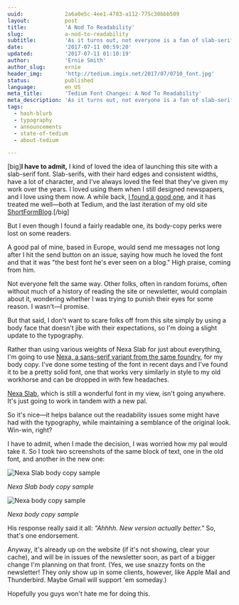 ```yaml
---
uuid:             2a6a0e5c-4ee1-4783-a112-775c30bbb509
layout:           post
title:            'A Nod To Readability'
slug:             a-nod-to-readability
subtitle:         'As it turns out, not everyone is a fan of slab-serif body copy. We''re making some quick typography changes in an effort to not scare folks off.'
date:             '2017-07-11 00:59:20'
updated:          '2017-07-11 01:10:19'
author:           'Ernie Smith'
author_slug:      ernie
header_img:       'http://tedium.imgix.net/2017/07/0710_font.jpg'
status:           published
language:         en_US
meta_title:       'Tedium Font Changes: A Nod To Readability'
meta_description: 'As it turns out, not everyone is a fan of slab-serif body copy. We''re making some quick typography changes in an effort to not scare folks off.'
tags:
  - hash-blurb
  - typography
  - announcements
  - state-of-tedium
  - about-tedium

---
```


[big]**I have to admit,** I kind of loved the idea of launching this site with a slab-serif font. Slab-serifs, with their hard edges and consistent widths, have a lot of character, and I've always loved the feel that they've given my work over the years. I loved using them when I still designed newspapers, and I love using them now. A while back, [I found a good one](http://www.fontfabric.com/nexa-slab/), and it has treated me well—both at Tedium, and the last iteration of my old site [ShortFormBlog](http://shortformblog.com/).[/big]

But I even though I found a fairly readable one, its body-copy perks were lost on some readers. 

A good pal of mine, based in Europe, would send me messages not long after I hit the send button on an issue, saying how much he loved the font and that it was "the best font he's ever seen on a blog." High praise, coming from him.

Not everyone felt the same way. Other folks, often in random forums, often without much of a history of reading the site or newsletter, would complain about it, wondering whether I was trying to punish their eyes for some reason. I wasn't—I promise.

But that said, I don't want to scare folks off from this site simply by using a body face that doesn't jibe with their expectations, so I'm doing a slight update to the typography.

Rather than using various weights of Nexa Slab for just about everything, I'm going to use [Nexa, a sans-serif variant from the same foundry](http://www.fontfabric.com/nexa-free-font/), for my body copy. I've done some testing of the font in recent days and I've found it to be a pretty solid font, one that works very similarly in style to my old workhorse and can be dropped in with few headaches.

[Nexa Slab](http://www.fontfabric.com/nexa-slab/), which is still a wonderful font in my view, isn't going anywhere. It's just going to work in tandem with a new pal.

So it's nice—it helps balance out the readability issues some might have had with the typography, while maintaining a semblance of the original look. Win-win, right?

I have to admit, when I made the decision, I was worried how my pal would take it. So I took two screenshots of the same block of text, one in the old font, and another in the new one:

![Nexa Slab body copy sample](http://tedium.imgix.net/2017/07/Screenshot-2017-07-10-17.38.48.png)

*Nexa Slab body copy sample*

![Nexa body copy sample](http://tedium.imgix.net/2017/07/Screenshot-2017-07-10-17.34.33.png)

*Nexa body copy sample*

His response really said it all: *"Ahhhh. New version actually better."* So, that's one endorsement. 

Anyway, it's already up on the website (if it's not showing, clear your cache), and will be in issues of the newsletter soon, as part of a bigger change I'm planning on that front. (Yes, we use snazzy fonts on the newsletter! They only show up in some clients, however, like Apple Mail and Thunderbird. Maybe Gmail will support 'em someday.)

Hopefully you guys won't hate me for doing this.
